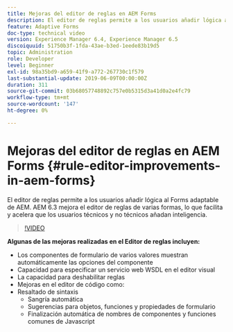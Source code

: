 ```yaml
---
title: Mejoras del editor de reglas en AEM Forms
description: El editor de reglas permite a los usuarios añadir lógica al Forms adaptable de AEM. AEM 6.3 mejora el editor de reglas de varias formas, lo que facilita y acelera que los usuarios técnicos y no técnicos añadan inteligencia.
feature: Adaptive Forms
doc-type: technical video
version: Experience Manager 6.4, Experience Manager 6.5
discoiquuid: 51750b3f-1fda-43ae-b3ed-1eede83b19d5
topic: Administration
role: Developer
level: Beginner
exl-id: 98a35bd9-a659-41f9-a772-267730c1f579
last-substantial-update: 2019-06-09T00:00:00Z
duration: 311
source-git-commit: 03b68057748892c757e0b5315d3a41d0a2e4fc79
workflow-type: tm+mt
source-wordcount: '147'
ht-degree: 0%

---
```


# Mejoras del editor de reglas en AEM Forms {#rule-editor-improvements-in-aem-forms}

El editor de reglas permite a los usuarios añadir lógica al Forms adaptable de AEM. AEM 6.3 mejora el editor de reglas de varias formas, lo que facilita y acelera que los usuarios técnicos y no técnicos añadan inteligencia.

>[!VIDEO](https://video.tv.adobe.com/v/39210?quality=12&learn=on&captions=spa)

**Algunas de las mejoras realizadas en el Editor de reglas incluyen:**

* Los componentes de formulario de varios valores muestran automáticamente las opciones del componente
* Capacidad para especificar un servicio web WSDL en el editor visual
* La capacidad para deshabilitar reglas
* Mejoras en el editor de código como:
* Resaltado de sintaxis
   * Sangría automática
   * Sugerencias para objetos, funciones y propiedades de formulario
   * Finalización automática de nombres de componentes y funciones comunes de Javascript
